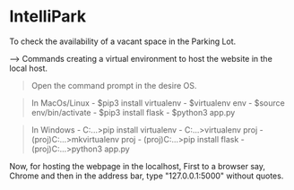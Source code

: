 # IntelliPark
To check the availability of a vacant space in the Parking Lot.

--> Commands creating a virtual environment to host the website in the local host.

>Open the command prompt in the desire OS.  

>In MacOs/Linux
	- $pip3 install virtualenv
	- $virtualenv env
	- $source env/bin/activate
	- $pip3 install flask
	- $python3 app.py

>In Windows
	- C:\...>pip install virtualenv
	- C:\...>virtualenv proj
	- (proj)C:\...>mkvirtualenv proj
	- (proj)C:\...>pip install flask
	- (proj)C:\...>python3 app.py

Now, for hosting the webpage in the localhost, First to a browser say, Chrome and then in the address bar, type "127.0.0.1:5000" without quotes.

